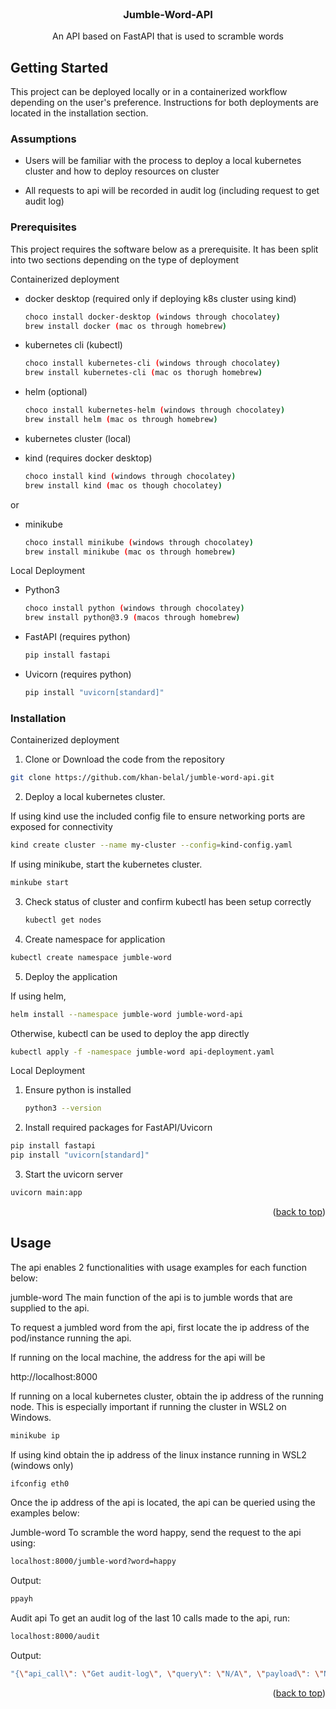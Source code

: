 <!-- PROJECT LOGO -->
<br />
<div align="center">
  <a href="https://github.com/github_username/jumble-word-api">
  </a>

<h3 align="center">Jumble-Word-API</h3>

  <p align="center">
    An API based on FastAPI that is used to scramble words
    <br />
  </p>
</div>


<!-- GETTING STARTED -->
## Getting Started

This project can be deployed locally or in a containerized workflow depending on the user's preference. Instructions for both deployments are located in the installation section.

### Assumptions
- Users will be familiar with the process to deploy a local kubernetes cluster and how to deploy resources on cluster

- All requests to api will be recorded in audit log (including request to get audit log)

### Prerequisites

This project requires the software below as a prerequisite. It has been split into two sections depending on the type of deployment

Containerized deployment
* docker desktop (required only if deploying k8s cluster using kind)
  ```sh
  choco install docker-desktop (windows through chocolatey)
  brew install docker (mac os through homebrew)
  ```
* kubernetes cli (kubectl)
  ```sh
  choco install kubernetes-cli (windows through chocolatey)
  brew install kubernetes-cli (mac os thorugh homebrew)
  ```

* helm (optional)
  ```sh
  choco install kubernetes-helm (windows through chocolatey)
  brew install helm (mac os through homebrew)
  ```

* kubernetes cluster (local)
* kind (requires docker desktop)
  ```sh
  choco install kind (windows through chocolatey)
  brew install kind (mac os though chocolatey)
  ```
or

* minikube
  ```sh
  choco install minikube (windows through chocolatey)
  brew install minikube (mac os through homebrew)
  ```

Local Deployment
* Python3
  ```sh
  choco install python (windows through chocolatey)
  brew install python@3.9 (macos through homebrew)
  ```

* FastAPI (requires python)
  ```sh
  pip install fastapi
  ```
* Uvicorn (requires python)
  ```sh
  pip install "uvicorn[standard]"
  ```

### Installation

Containerized deployment
1. Clone or Download the code from the repository
  ```sh
  git clone https://github.com/khan-belal/jumble-word-api.git
  ```

2. Deploy a local kubernetes cluster.

  If using kind use the included config file to ensure networking ports are exposed for connectivity

  ```sh
  kind create cluster --name my-cluster --config=kind-config.yaml
  ```
  If using minikube, start the kubernetes cluster.
  ```sh
  minkube start
  ```

3. Check status of cluster and confirm kubectl has been setup correctly
   ```sh
   kubectl get nodes
   ```

4. Create namespace for application
  ```sh
  kubectl create namespace jumble-word
  ```

5. Deploy the application

  If using helm,

   ```sh
   helm install --namespace jumble-word jumble-word-api
   ```

   Otherwise, kubectl can be used to deploy the app directly
   ```sh
   kubectl apply -f -namespace jumble-word api-deployment.yaml
   ```

Local Deployment
1. Ensure python is installed

    ```sh
    python3 --version
    ```

2. Install required packages for FastAPI/Uvicorn

  ```sh
  pip install fastapi
  pip install "uvicorn[standard]"
  ```

3. Start the uvicorn server

  ```sh
  uvicorn main:app
  ```

<p align="right">(<a href="#readme-top">back to top</a>)</p>



<!-- USAGE EXAMPLES -->
## Usage

The api enables 2 functionalities with usage examples for each function below:

jumble-word
The main function of the api is to jumble words that are supplied to the api. 

To request a jumbled word from the api, first locate the ip address of the pod/instance running the api.

If running on the local machine, the address for the api will be 

http://localhost:8000

If running on a local kubernetes cluster, obtain the ip address of the running node. This is especially important if running the cluster in WSL2 on Windows.

```sh
minikube ip
```

If using kind obtain the ip address of the linux instance running in WSL2 (windows only)
 
```sh
ifconfig eth0
```

Once the ip address of the api is located, the api can be queried using the examples below:

Jumble-word
  To scramble the word happy, send the request to the api using:
  ```sh
  localhost:8000/jumble-word?word=happy
  ```
  Output:
  ```sh
  ppayh
  ```

Audit api
  To get an audit log of the last 10 calls made to the api, run:
  ```sh
  localhost:8000/audit
  ```
  Output:
  ```sh
  "{\"api_call\": \"Get audit-log\", \"query\": \"N/A\", \"payload\": \"N/A\"}\n"
  ```

<p align="right">(<a href="#readme-top">back to top</a>)</p>


<!-- MARKDOWN LINKS & IMAGES -->
<!-- https://www.markdownguide.org/basic-syntax/#reference-style-links -->
[contributors-shield]: https://img.shields.io/github/contributors/github_username/repo_name.svg?style=for-the-badge
[contributors-url]: https://github.com/github_username/repo_name/graphs/contributors
[forks-shield]: https://img.shields.io/github/forks/github_username/repo_name.svg?style=for-the-badge
[forks-url]: https://github.com/github_username/repo_name/network/members
[stars-shield]: https://img.shields.io/github/stars/github_username/repo_name.svg?style=for-the-badge
[stars-url]: https://github.com/github_username/repo_name/stargazers
[issues-shield]: https://img.shields.io/github/issues/github_username/repo_name.svg?style=for-the-badge
[issues-url]: https://github.com/github_username/repo_name/issues
[license-shield]: https://img.shields.io/github/license/github_username/repo_name.svg?style=for-the-badge
[license-url]: https://github.com/github_username/repo_name/blob/master/LICENSE.txt
[linkedin-shield]: https://img.shields.io/badge/-LinkedIn-black.svg?style=for-the-badge&logo=linkedin&colorB=555
[linkedin-url]: https://linkedin.com/in/linkedin_username
[product-screenshot]: images/screenshot.png
[Next.js]: https://img.shields.io/badge/next.js-000000?style=for-the-badge&logo=nextdotjs&logoColor=white
[Next-url]: https://nextjs.org/
[React.js]: https://img.shields.io/badge/React-20232A?style=for-the-badge&logo=react&logoColor=61DAFB
[React-url]: https://reactjs.org/
[Vue.js]: https://img.shields.io/badge/Vue.js-35495E?style=for-the-badge&logo=vuedotjs&logoColor=4FC08D
[Vue-url]: https://vuejs.org/
[Angular.io]: https://img.shields.io/badge/Angular-DD0031?style=for-the-badge&logo=angular&logoColor=white
[Angular-url]: https://angular.io/
[Svelte.dev]: https://img.shields.io/badge/Svelte-4A4A55?style=for-the-badge&logo=svelte&logoColor=FF3E00
[Svelte-url]: https://svelte.dev/
[Laravel.com]: https://img.shields.io/badge/Laravel-FF2D20?style=for-the-badge&logo=laravel&logoColor=white
[Laravel-url]: https://laravel.com
[Bootstrap.com]: https://img.shields.io/badge/Bootstrap-563D7C?style=for-the-badge&logo=bootstrap&logoColor=white
[Bootstrap-url]: https://getbootstrap.com
[JQuery.com]: https://img.shields.io/badge/jQuery-0769AD?style=for-the-badge&logo=jquery&logoColor=white
[JQuery-url]: https://jquery.com 
